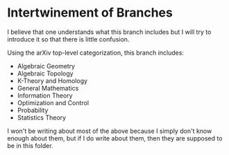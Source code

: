 # Intertwinement of Branches
I believe that one understands what this branch includes but I will try to introduce it so that there is little confusion.

Using the arXiv top-level categorization, this branch includes:
- Algebraic Geometry
- Algebraic Topology
- K-Theory and Homology
- General Mathematics
- Information Theory
- Optimization and Control
- Probability
- Statistics Theory

I won't be writing about most of the above because I simply don't know enough about them, but if I do write about them, then they are supposed to be in this folder.

